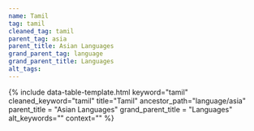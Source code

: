 ```yaml
---
name: Tamil
tag: tamil
cleaned_tag: tamil
parent_tag: asia
parent_title: Asian Languages
grand_parent_tag: language
grand_parent_title: Languages
alt_tags: 
---
```


{% include data-table-template.html 
  keyword="tamil" 
  cleaned_keyword="tamil" 
  title="Tamil"
  ancestor_path="language/asia" 
  parent_title = "Asian Languages"
  grand_parent_title = "Languages"
  alt_keywords=""
  context=""
%}

